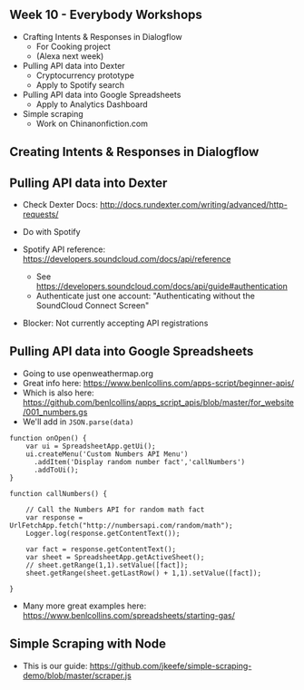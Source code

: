 ## Week 10 - Everybody Workshops

- Crafting Intents & Responses in Dialogflow 
    - For Cooking project
    - (Alexa next week)
- Pulling API data into Dexter
    - Cryptocurrency prototype
    - Apply to Spotify search
- Pulling API data into Google Spreadsheets
    - Apply to Analytics Dashboard
- Simple scraping
    - Work on Chinanonfiction.com

## Creating Intents & Responses in Dialogflow


## Pulling API data into Dexter

- Check Dexter Docs: http://docs.rundexter.com/writing/advanced/http-requests/

- Do with Spotify
- Spotify API reference: https://developers.soundcloud.com/docs/api/reference
    - See https://developers.soundcloud.com/docs/api/guide#authentication
    - Authenticate just one account: "Authenticating without the SoundCloud Connect Screen"
- Blocker: Not currently accepting API registrations


## Pulling API data into Google Spreadsheets

- Going to use openweathermap.org
- Great info here: https://www.benlcollins.com/apps-script/beginner-apis/
- Which is also here: https://github.com/benlcollins/apps_script_apis/blob/master/for_website/001_numbers.gs
- We'll add in `JSON.parse(data)`

```
function onOpen() {
    var ui = SpreadsheetApp.getUi();
    ui.createMenu('Custom Numbers API Menu')
      .addItem('Display random number fact','callNumbers')
      .addToUi();
}

function callNumbers() {

    // Call the Numbers API for random math fact
    var response = UrlFetchApp.fetch("http://numbersapi.com/random/math");
    Logger.log(response.getContentText());

    var fact = response.getContentText();
    var sheet = SpreadsheetApp.getActiveSheet();
    // sheet.getRange(1,1).setValue([fact]);
    sheet.getRange(sheet.getLastRow() + 1,1).setValue([fact]);

}
```

- Many more great examples here: https://www.benlcollins.com/spreadsheets/starting-gas/

## Simple Scraping with Node

- This is our guide: https://github.com/jkeefe/simple-scraping-demo/blob/master/scraper.js


